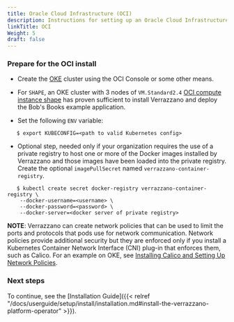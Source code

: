 ```yaml
---
title: Oracle Cloud Infrastructure (OCI)
description: Instructions for setting up an Oracle Cloud Infrastructure Container Engine for Kubernetes (OKE) cluster for Verrazzano
linkTitle: OCI
Weight: 5
draft: false
---
```


### Prepare for the OCI install

* Create the [OKE](https://docs.cloud.oracle.com/en-us/iaas/Content/ContEng/Concepts/contengoverview.htm) cluster using the OCI Console or some other means.  

* For `SHAPE`, an OKE cluster with 3 nodes of `VM.Standard2.4` [OCI compute instance shape](https://www.oracle.com/cloud/compute/virtual-machines.html) has proven sufficient to install Verrazzano and deploy the Bob's Books example application.

* Set the following `ENV` variable:

```
   $ export KUBECONFIG=<path to valid Kubernetes config>
```

* Optional step, needed only if your organization requires the use of a private registry to host one or more of the Docker images installed by
  Verrazzano and those images have been loaded into the private registry. Create the optional `imagePullSecret` named `verrazzano-container-registry`.

```
   $ kubectl create secret docker-registry verrazzano-container-registry \
    --docker-username=<username> \
    --docker-password=<password> \
    --docker-server=<docker server of private registry>
```

**NOTE**: Verrazzano can create network policies that can be used to limit the ports and protocols that pods use for network communication. Network policies provide additional security but they are enforced only if you install a Kubernetes Container Network Interface (CNI) plug-in that enforces them, such as Calico. For an example on OKE, see [Installing Calico and Setting Up Network Policies](https://docs.oracle.com/en-us/iaas/Content/ContEng/Tasks/contengsettingupcalico.htm).

### Next steps

To continue, see the [Installation Guide]({{< relref "/docs/userguide/setup/install/installation.md#install-the-verrazzano-platform-operator" >}}).
